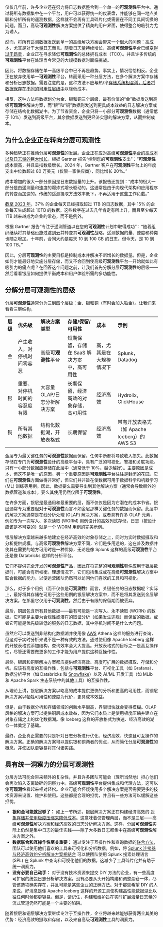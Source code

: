 仅仅几年前，许多企业还在努力将日志数据整合到一个单一的**可观测性**平台中。通过将所有数据集中在一个平台，用户可以获得统一的仪表盘，并能够在同一地点关联和分析所有的遥测数据。这样就不会再有工具碎片化或需要在不同工具间切换的问题。而且，高级**可观测性**解决方案提供了精美的用户界面，使得整合的吸引力尤为诱人。

然而，将所有遥测数据发送到单一的高级解决方案会带来一个很大的问题：高成本，尤其是对于[大量日志](https://thenewstack.io/whats-driving-the-rising-cost-of-observability/)而言。随着日志量持续增长，高级**可观测性**平台已经[变得过于昂贵](https://thenewstack.io/observability-can-get-expensive-heres-how-to-trim-costs/)，企业正在寻求降低**可观测性**的总体拥有成本（TCO）。并且许多传统的**可观测性**平台在处理当今常见的大规模数据时面临挑战。

因此，将数据存储在单一高级平台中已不再是趋势。事实上，情况恰恰相反。企业正在放弃使用单一**可观测性**平台，转而采用一种分层方法，在多个解决方案中存储和分析日志数据。需要注意的是，这种方法不应与热/冷[存储系统相混淆，后者将数据保存在不同的可用性层级中](https://thenewstack.io/stop-freezing-your-data-to-death/)以降低成本。

相反，这种方法将数据划分为金、银和铜三个层级，最有价值的“金”数据发送到高级**可观测性**解决方案，而“银”和“铜”数据则发送到更具成本效益的日志解决方案或存储在结构化数据湖中。为了节省资金，企业只将一小部分**可观测性**数据（通常低于 10%）发送到高级平台，其余数据发送到更经济实惠的解决方案，从而控制成本。

## 为什么企业正在转向分层**可观测性**

多种趋势正在推动分层**可观测性**的发展。企业正在应对高级[**可观测性**平台的高成本以及日志量的巨大增长](https://thenewstack.io/observability-2-0-or-just-logs-all-over-again/)。根据 Gartner 报告“控制您的**可观测性**支出”：“**可观测性**成本很高，并且呈指数级增长。2024 年，Gartner 客户在**可观测性**平台上的年度支出中位数超过 80 万美元（仅限一家供应商），同比增长 20%。”

成本增加的很大一部分原因是日志数据量的上升。该报告还提到：“成本的很大一部分是由遥测量和速度的爆炸式增长驱动的，这通常是由于向现代架构和应用程序的转变而加速的。传统的遥测摄取方法效率低下，不再适用于这些工作负载。”

[截至 2023 年](https://observability.edgedelta.com/hubfs/Collateral/Charting-Observability-2023.pdf)，37% 的企业每天已经摄取超过 1TB 的日志数据，其中 15% 的企业每天生成超过 10TB 的数据。这些数字在过去几年肯定有所上升，而且至少每天 1TB 越来越成为企业的常态，而不是例外。

根据 Gartner 报告“专注于遥测管道以在您的**可观测性**计划中取得成功”：“随着组织继续将其基础设施过渡到云并转变其**可观测性**战略，遥测数据的量、速度和种类也随之增加。十年前，合同大约是每天 10 到 100 GB 的日志。但今天，是 10 到 100 TB。”

因此，分层**可观测性**的主要目标是控制成本并解决不断增长的数据量。但是，企业如何才能最好地实施分层存储，而又不会回到使高级**可观测性**平台一开始就如此有吸引力的痛点呢？在回答这个问题之前，让我们首先分解分层**可观测性**的层级——然后看看银层如何提供平衡成本和用户体验所需的多功能性。

## 分解分层**可观测性**的层级

分层**可观测性**通常分为三到四个层级：金、银和铜（有时会加入铂金）。让我们来看看三层结构。

|   |   |   |   |   |   |
| --- | --- | --- | --- | --- | --- |
| **层级** | **优先级** | **解决方案类型** | **存储/保留/可用性** | **成本** | **示例** |
| 金 | 产生收入，对停机时间零容忍 | 高级**可观测性**平台 | 短期保留，存储在 SaaS 解决方案中，高可用性 | 高，尤其是在大规模情况下 | Splunk，Datadog |
| 银 | 重要，对停机时间的容忍度有限 | 大容量 OLAP/日志分析解决方案 | 长期保留，经济高效的对象存储，高可用性 | 经济高效 | Hydrolix，ClickHouse |
| 铜 | 所有其他数据 | 结构化数据湖，开放表格式 | 长期保留 | 经济高效 | 带有开放表格式（如 Apache Iceberg）的 AWS S3 |

金层专为最关键任务的**可观测性**数据而保留，任何中断都将导致收入损失。此数据存储在专门为**可观测性**设计的高级平台中，具有广泛的可视化、警报和关联功能。只有一小部分数据应存储在此层中（通常低于 10%，越少越好）。主要原因是成本，但这不是唯一的原因。另一个重要原因是**可观测性**平台往往是封闭的花园。它们在**可观测性**方面做得非常好，但它们并非旨在使数据可用于数据科学和机器学习 (ML) 训练等用例。因此，数据要么需要导出到其他解决方案（通常会导致额外的数据管道和成本），要么其使用仍然仅限于**可观测性**。

在许多方面，银层是最通用和最重要的层，而不仅仅是因为它潜在的成本节省。银层通常专为重要但对于**可观测性**而言不如金层那样关键任务的数据而保留。此层中的解决方案通常是在线分析处理 (OLAP) 解决方案，或者具有许多 OLAP 元素，例如专为一次写入、多次读取 (WORM) 用例设计的高效列式存储。日志（按设计应该是不可变的）就是一个 WORM 用例的完美示例。

银层解决方案越来越多地建立在经济高效的对象存储之上，同时为实时数据摄取和分析提供规模。与高级**可观测性**解决方案不同，它们是多用途的，这在普及数据并使其在需要的地方可用时是一种优势，无论是像 Splunk 这样的高级**可观测性**平台还是像 Databricks 这样的分析平台。

它们不提供完全开发的**可观测性**产品，因此在将完整的**可观测性**套件应用于银层数据时，可能会有所权衡。理想情况下，它们包括集成或在高级**可观测性**解决方案中联合数据的能力，以便运营团队仍然可以访问他们喜欢的工具和可视化。

那么，对于多个用例（而不仅仅是**可观测性**）而言，关键任务的日志数据呢？实际上，最好将其存储在可用于这些用例的银层解决方案中，而不是将其发送到金层解决方案，在那里它仅用于**可观测性**，然后由于有限的保留期而被丢弃。

最后，铜层包含所有其他数据——最有可能是一次写入、永不读取 (WORN) 的数据。它可能是主要为合规性或潜在的取证分析（如果发生违规）而保留的数据。或者它可能是优先级较低的服务的日志数据，其中停机时间不是什么大问题。

虽然它可以发送到非结构化数据湖并使用像 [AWS](https://aws.amazon.amazon.com/?utm_content=inline+mention) Athena 这样的服务进行查询，但这对于实时分析来说不是一种有效的方法。通过使用像 Apache Iceberg 这样的开放表格式添加结构，查询效率会大大提高。开放表格式的目标之一是高互操作性，尽管还需要做更多的工作才能为用户提供这种互操作性。

最终，银层和铜层解决方案都应提供经济高效、高度可扩展的数据摄取、存储和分析。应该有高度的互操作性，包括与**可观测性**平台、可视化工具（如 Grafana）、数据分析平台（如 Databricks 和 [Snowflake](https://www.snowflake.com/?utm_content=inline+mention)）以及 AI/ML 开发工具（如 MLib 和 Apache Spark 生态系统中的其他工具）的互操作性。

从理论上讲，银层解决方案以略高的成本提供更快的分析和更高的可用性，而铜层解决方案以牺牲可用性和速度为代价，更具成本效益。

但是，由于数据分析和存储领域的创新水平很高，界限很快就会变得模糊。OLAP 风格的解决方案可以提供铜层成本效益，因为它们本质上是使用极度压缩并建立在对象存储之上的优化数据湖。像 Iceberg 这样的开放格式为快速、经济高效的湖仓一体奠定了基础。

最终，企业真正需要的只是针对日志分析进行优化、经济高效、快速且可互操作的解决方案。正确的解决方案可以提供银和铜两者的优点，从而简化分层**可观测性**的概念，并使团队更容易将其付诸实践。

## 具有统一洞察力的分层**可观测性**

分层方法可能会带来额外的复杂性，并且许多团队可能会（理所当然地）担心他们会再次陷入支离破碎的洞察力中。高级**可观测性**平台提供集成和代理方法，这可以使**可观测性**看起来相对轻松。企业可能会怀疑使用多个解决方案是否需要更多的技术资源来设置、维护和使用。这些都是合理的担忧，并且有一些方法可以缓解这些担忧。

* **银和金可能就足够了：** 如上一节所述，银层解决方案正在构建经济高效的 [对象存储并使用极度压缩来降低成本](https://thenewstack.io/object-storage-is-key-to-taming-cloud-costs/)。这意味着仅管理两层，而不是三层——高级**可观测性**解决方案和经济高效的日志分析解决方案。这样，分层**可观测性**实际上仍然是集中日志的最佳实践——除了大多数日志都集中在高级**可观测性**解决方案之外。
* **数据联合和互操作性至关重要：** 通过专注于互操作性和查询数据的[联合方法](https://thenewstack.io/observability-isnt-enough-its-time-to-federate-log-data/)，团队可以使用他们喜欢的工具来可视化和分析数据。例如，将 [Splunk 连接器与经济高效的分析解决方案相结合](https://hydrolix.io/blog/visualizing-hydrolix-data-in-splunk/) 可以使团队使用 Splunk 搜索处理语言 (SPL) 在 Splunk 中查询和可视化他们的数据。这减少了工具碎片化并有助于统一洞察力。
* **没有必要自己动手：** 对于没有技术资源来提交 DIY 方法的企业，有一些高度可扩展的统包日志分析解决方案。没有必要从头开始构建和调整湖仓一体，尽管该选项确实存在，并且可能是某些企业的正确方法。对于那些希望 DIY 的人来说，好消息是像 Apache Iceberg 这样的开源工具使构建高性能数据湖比以往任何时候都更容易。但是，请记住，构建和维护旨在实时扩展海量日志量的流式管道仍然可能是一个主要的陷阱。

随着银层和铜层解决方案继续专注于互操作性，企业将越来越能够获得两全其美的优势：经济高效的摄取和存储，以及来自高级**可观测性**工具的洞察力。